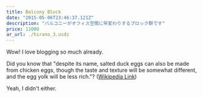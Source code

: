 ```yaml
---
title: Balcony Block
date: "2015-05-06T23:46:37.121Z"
description: "バルコニーがオフィス空間に早変わりするブロック群です"
price: 11000
ar_url: ./hirano_3.usdz
---
```


Wow! I love blogging so much already.

Did you know that "despite its name, salted duck eggs can also be made from
chicken eggs, though the taste and texture will be somewhat different, and the
egg yolk will be less rich."?
([Wikipedia Link](https://en.wikipedia.org/wiki/Salted_duck_egg))

Yeah, I didn't either.
